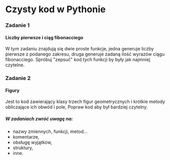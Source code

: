 # Czysty kod w Pythonie

### Zadanie 1
#### Liczby pierwsze i ciąg fibonacciego
W tym zadaniu znajdują się dwie proste funkcje, jedna generuje liczby pierwsze z podanego zakresu, 
druga generuje zadaną ilość wyrazów ciągu fibonacciego. Spróbuj "zepsuć" kod tych funkcji by były
jak najmniej czytelne.

### Zadanie 2
#### Figury
Jest to kod zawierający klasy trzech figur geometrycznych i krótkie metody obliczające ich obwód i pole, 
Popraw kod aby był bardziej czytelny.



##### W zadaniach zwróć uwagę na:
- nazwy zmiennych, funkcji, metod...
- komentarze,
- obsługę wyjątków,
- struktury,
- inne.
